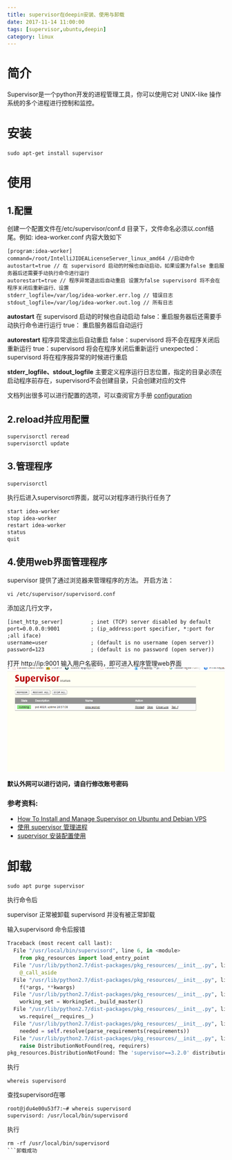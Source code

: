 ```yaml
---
title: supervisor在deepin安装、使用与卸载
date: 2017-11-14 11:00:00
tags: [supervisor,ubuntu,deepin]
category: linux
---
```

# 简介
Supervisor是一个python开发的进程管理工具，你可以使用它对  UNIX-like 操作系统的多个进程进行控制和监控。

<!--more-->
# 安装
```shell
sudo apt-get install supervisor
```
# 使用
## 1.配置
创建一个配置文件在/etc/supervisor/conf.d 目录下，文件命名必须以.conf结尾。例如: idea-worker.conf
内容大致如下
```
[program:idea-worker]
command=/root/IntelliJIDEALicenseServer_linux_amd64 //启动命令
autostart=true // 在 supervisord 启动的时候也自动启动，如果设置为false 重启服务器后还需要手动执行命令进行运行
autorestart=true // 程序异常退出后自动重启 设置为false supervisord 将不会在程序关闭后重新运行、设置
stderr_logfile=/var/log/idea-worker.err.log // 错误日志
stdout_logfile=/var/log/idea-worker.out.log // 所有日志
```


**autostart** 
 在 supervisord 启动的时候也自动启动
 false：重启服务器后还需要手动执行命令进行运行
 true： 重启服务器后自动运行

**autorestart**
程序异常退出后自动重启
false：supervisord 将不会在程序关闭后重新运行
true：supervisord 将会在程序关闭后重新运行
unexpected：supervisord 将在程序报异常的时候进行重启

**stderr_logfile、stdout_logfile**
主要定义程序运行日志位置，指定的目录必须在启动程序前存在，supervisord不会创建目录，只会创建对应的文件


文档列出很多可以进行配置的选项，可以查阅官方手册 [configuration](http://supervisord.org/configuration.html#program-x-section-settings)

## 2.reload并应用配置
```shell
supervisorctl reread
supervisorctl update
```

## 3.管理程序
```shell
supervisorctl 
```
执行后进入supervisorctl界面，就可以对程序进行执行任务了
```shell
start idea-worker
stop idea-worker
restart idea-worker
status
quit
```
## 4.使用web界面管理程序
supervisor 提供了通过浏览器来管理程序的方法。
开启方法：
```shell
vi /etc/supervisor/supervisord.conf
```
添加这几行文字，
```
[inet_http_server]         ; inet (TCP) server disabled by default
port=0.0.0.0:9001          ; (ip_address:port specifier, *:port for ;all iface)
username=user              ; (default is no username (open server))
password=123               ; (default is no password (open server))
```
打开 http://ip:9001  输入用户名密码，即可进入程序管理web界面
![webui](/img/supervistor_deepin_install/web_ui.png)


**默认外网可以进行访问，请自行修改账号密码**
### 参考资料: 
* [How To Install and Manage Supervisor on Ubuntu and Debian VPS](https://www.digitalocean.com/community/tutorials/how-to-install-and-manage-supervisor-on-ubuntu-and-debian-vps)
* [使用 supervisor 管理进程](http://liyangliang.me/posts/2015/06/using-supervisor/)
* [supervisor 安装配置使用](https://laravel-china.org/topics/2126/supervisor-installation-configuration-use)

# 卸载
```shell
sudo apt purge supervisor
```

执行命令后

supervisor 正常被卸载
supervisord 并没有被正常卸载

输入supervisord 命令后报错
```python
Traceback (most recent call last):
  File "/usr/local/bin/supervisord", line 6, in <module>
    from pkg_resources import load_entry_point
  File "/usr/lib/python2.7/dist-packages/pkg_resources/__init__.py", line 3019, in <module>
    @_call_aside
  File "/usr/lib/python2.7/dist-packages/pkg_resources/__init__.py", line 3003, in _call_aside
    f(*args, **kwargs)
  File "/usr/lib/python2.7/dist-packages/pkg_resources/__init__.py", line 3032, in _initialize_master_working_set
    working_set = WorkingSet._build_master()
  File "/usr/lib/python2.7/dist-packages/pkg_resources/__init__.py", line 655, in _build_master
    ws.require(__requires__)
  File "/usr/lib/python2.7/dist-packages/pkg_resources/__init__.py", line 963, in require
    needed = self.resolve(parse_requirements(requirements))
  File "/usr/lib/python2.7/dist-packages/pkg_resources/__init__.py", line 849, in resolve
    raise DistributionNotFound(req, requirers)
pkg_resources.DistributionNotFound: The 'supervisor==3.2.0' distribution was not found and is required by the application
```

执行 
```shell
whereis supervisord
```
查找supervisord在哪
```shell
root@jdu4e00u53f7:~# whereis supervisord
supervisord: /usr/local/bin/supervisord
```

执行
```
rm -rf /usr/local/bin/supervisord
```卸载成功

